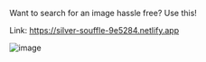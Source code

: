 Want to search for an image hassle free? Use this!

Link: https://silver-souffle-9e5284.netlify.app

![image](https://github.com/user-attachments/assets/c6c23bd8-f71e-4bb7-9ea5-978ab9a5df9a)
